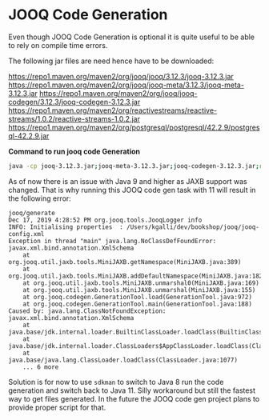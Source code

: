 # JOOQ Code Generation

Even though JOOQ Code Generation is optional it is quite
useful to be able to rely on compile time errors.

The following jar files are need hence have to be downloaded:

https://repo1.maven.org/maven2/org/jooq/jooq/3.12.3/jooq-3.12.3.jar
https://repo1.maven.org/maven2/org/jooq/jooq-meta/3.12.3/jooq-meta-3.12.3.jar
https://repo1.maven.org/maven2/org/jooq/jooq-codegen/3.12.3/jooq-codegen-3.12.3.jar
https://repo1.maven.org/maven2/org/reactivestreams/reactive-streams/1.0.2/reactive-streams-1.0.2.jar
https://repo1.maven.org/maven2/org/postgresql/postgresql/42.2.9/postgresql-42.2.9.jar


__Command to run jooq code Generation__

```bash
java -cp jooq-3.12.3.jar;jooq-meta-3.12.3.jar;jooq-codegen-3.12.3.jar;reactive-streams-1.0.2.jar;postgresql-42.2.9.jar org.jooq.codegen.GenerationTool <XML-file>
```

As of now there is an issue with Java 9 and higher as JAXB support was changed. That is why
running this JOOQ code gen task with 11 will result in the following error:

```
jooq/generate 
Dec 17, 2019 4:28:52 PM org.jooq.tools.JooqLogger info
INFO: Initialising properties  : /Users/kgalli/dev/bookshop/jooq/jooq-config.xml
Exception in thread "main" java.lang.NoClassDefFoundError: javax.xml.bind.annotation.XmlSchema
	at org.jooq.util.jaxb.tools.MiniJAXB.getNamespace(MiniJAXB.java:389)
	at org.jooq.util.jaxb.tools.MiniJAXB.addDefaultNamespace(MiniJAXB.java:182)
	at org.jooq.util.jaxb.tools.MiniJAXB.unmarshal0(MiniJAXB.java:169)
	at org.jooq.util.jaxb.tools.MiniJAXB.unmarshal(MiniJAXB.java:155)
	at org.jooq.codegen.GenerationTool.load(GenerationTool.java:972)
	at org.jooq.codegen.GenerationTool.main(GenerationTool.java:188)
Caused by: java.lang.ClassNotFoundException: javax.xml.bind.annotation.XmlSchema
	at java.base/jdk.internal.loader.BuiltinClassLoader.loadClass(BuiltinClassLoader.java:766)
	at java.base/jdk.internal.loader.ClassLoaders$AppClassLoader.loadClass(ClassLoaders.java:178)
	at java.base/java.lang.ClassLoader.loadClass(ClassLoader.java:1077)
	... 6 more
```

Solution is for now to use `sdkman` to switch to Java 8 run the code generation
and switch back to Java 11. Silly workaround but still the fastest way to get files generated.
In the future the JOOQ code gen project plans to provide proper script for that.
